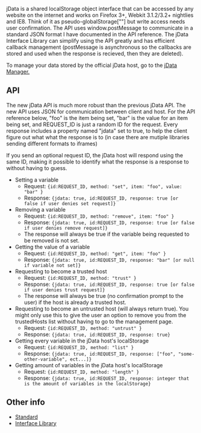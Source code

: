jData is a shared localStorage object interface that can be accessed by any website on the internet and works on Firefox 3+, Webkit 3.1.2/3.2+ nightlies and IE8. Think of it as pseudo-globalStorage[""] but write access needs user confirmation. The API uses window.postMessage to communicate in a standard JSON format I have documented in the API reference. The jData Interface Library can simplify using the API greatly and has efficient callback management (postMessage is asynchronous so the callbacks are stored and used when the response is recieved, then they are deleted).

To manage your data stored by the official jData host, go to the [jData Manager.][1]

## API

The new jData API is much more robust than the previous jData API. The new API uses JSON for communication between client and host. For the API reference below, "foo" is the item being set, "bar" is the value for an item being set, and REQUEST_ID is just a random ID for the request. Every response includes a property named "jdata" set to true, to help the client figure out what what the response is to (in case there are mutiple libraries sending different formats to iframes)

If you send an optional request ID, the jData host will respond using the same ID, making it possible to identify what the response is a response to without having to guess.


*   Setting a variable 
    *   Request: `{id:REQUEST_ID, method: "set", item: "foo", value: "bar" }`
    *   Response: `{jdata: true, id:REQUEST_ID, response: true [or  false if user denies set request]}`
*   Removing a variable 
    *   Request: `{id:REQUEST_ID, method: "remove", item: "foo" }`
    *   Response: `{jdata: true, id:REQUEST_ID, response: true [or false if user denies remove request]}`
    *   The response will always be true if the variable being requested to be removed is not set.
*   Getting the value of a variable 
    *   Request: `{id:REQUEST_ID, method: "get", item: "foo" }`
    *   Response: `{jdata: true, id:REQUEST_ID, response: "bar" [or null if variable not set]}`
*   Requesting to become a trusted host 
    *   Request: `{id:REQUEST_ID, method: "trust" }`
    *   Response: `{jdata: true, id:REQUEST_ID, response: true [or false if user denies trust request]}`
    *   The response will always be true (no confirmation prompt to the user) if the host is already a trusted host.
*   Requesting to become an untrusted host (will always return true). You might only use this to give the user an option to remove you from the trustedHosts list without having to go to the management page. 
    *   Request: `{id:REQUEST_ID, method: "untrust" }`
    *   Response: `{jdata: true, id:REQUEST_ID, response: true}`
*   Getting every variable in the jData host's localStorage 
    *   Request: `{id:REQUEST_ID, method: "list" }`
    *   Response: `{jdata: true, id:REQUEST_ID, response: ["foo", "some-other-variable", ect...]}`
*   Getting amount of variables in the jData host's localStorage 
    *   Request: `{id:REQUEST_ID, method: "length" }`
    *   Response: `{jdata: true, id:REQUEST_ID, response: integer that is the amount of variables in the localStorage}`

## Other info

*   [Standard][2]
*   [Interface Library][3]

 [1]: http://jdata.eligrey.com/manage.php
 [2]: http://eligrey.com/blog/projects/jdata/standard/
 [3]: http://github.com/eligrey/jil#readme

